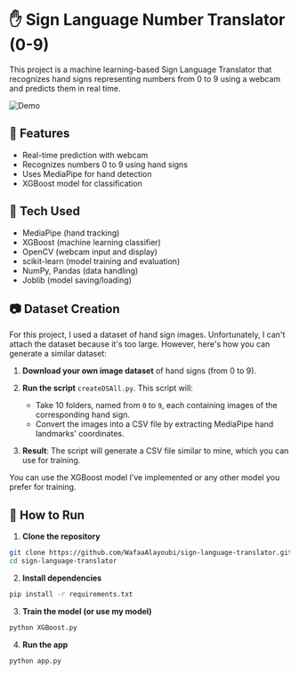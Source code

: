 # ✋ Sign Language Number Translator (0-9)

This project is a machine learning-based Sign Language Translator that recognizes hand signs representing numbers from 0 to 9 using a webcam and predicts them in real time.

![Demo](Demo.gif)

## 🎯 Features
- Real-time prediction with webcam
- Recognizes numbers 0 to 9 using hand signs
- Uses MediaPipe for hand detection
- XGBoost model for classification

## 🧠 Tech Used
- MediaPipe (hand tracking)
- XGBoost (machine learning classifier)
- OpenCV (webcam input and display)
- scikit-learn (model training and evaluation)
- NumPy, Pandas (data handling)
- Joblib (model saving/loading)

## 📷 Dataset Creation

For this project, I used a dataset of hand sign images. Unfortunately, I can't attach the dataset because it's too large. However, here's how you can generate a similar dataset:

1. **Download your own image dataset** of hand signs (from 0 to 9).
2. **Run the script** `createDSAll.py`. This script will:
   - Take 10 folders, named from `0` to `9`, each containing images of the corresponding hand sign.
   - Convert the images into a CSV file by extracting MediaPipe hand landmarks' coordinates.

3. **Result**: The script will generate a CSV file similar to mine, which you can use for training.

You can use the XGBoost model I’ve implemented or any other model you prefer for training.

## 🚀 How to Run

1. **Clone the repository**
```bash
git clone https://github.com/WafaaAlayoubi/sign-language-translator.git
cd sign-language-translator
```
2. **Install dependencies**
```bash
pip install -r requirements.txt
```
3. **Train the model (or use my model)**
```bash
python XGBoost.py
```
4. **Run the app**
```bash
python app.py
```
